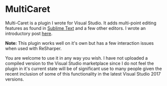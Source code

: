 # MultiCaret

Multi-Caret is a plugin I wrote for Visual Studio. It adds multi-point editing features as found in [Sublime Text](https://sublimetext.com) and a few other editors. I wrote an introductory post [here](http://gwerren.com/Blog/Posts/introducingMultiCaret).

**Note:** This plugin works well on it's own but has a few interaction issues when used with ReSharper.

You are welcome to use it in any way you wish. I have not uploaded a compiled version to the Visual Studio marketplace since I do not feel the plugin in it's current state will be of significant use to many people given the recent inclusion of some of this functionality in the latest Visual Studio 2017 versions.